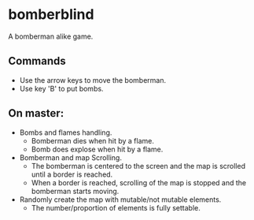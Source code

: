 # bomberblind
A bomberman alike game.

## Commands
- Use the arrow keys to move the bomberman.
- Use key 'B' to put bombs.

## On master:
- Bombs and flames handling.
  - Bomberman dies when hit by a flame.
  - Bomb does explose when hit by a flame.
- Bomberman and map Scrolling. 
  - The bomberman is centered to the screen and the map is scrolled until a border is reached.
  - When a border is reached, scrolling of the map is stopped and the bomberman starts moving.
- Randomly create the map with mutable/not mutable elements.
  - The number/proportion of elements is fully settable.
